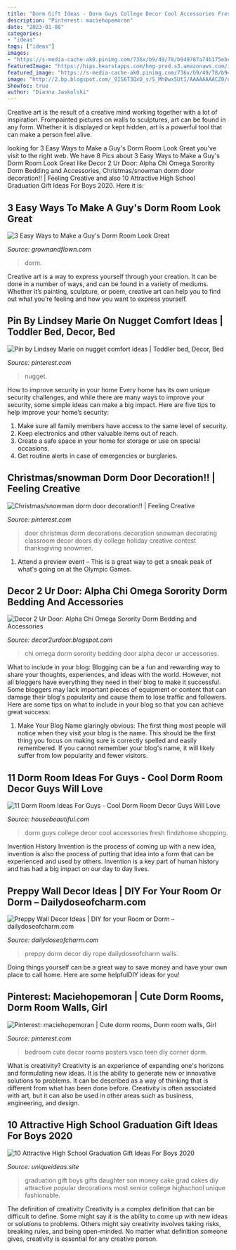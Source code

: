 ```yaml
---
title: "Dorm Gift Ideas - Dorm Guys College Decor Cool Accessories Fresh Findzhome Shopping"
description: "Pinterest: maciehopemoran"
date: "2023-01-08"
categories:
- "ideas"
tags: ["ideas"]
images:
- "https://s-media-cache-ak0.pinimg.com/736x/b9/49/78/b949787a74b175ebc9dea581b646dacb.jpg"
featuredImage: "https://hips.hearstapps.com/hmg-prod.s3.amazonaws.com/images/guys-dorm-ideas-1529443127.png?crop=1.00xw:1.00xh;0,0&amp;resize=1200:*"
featured_image: "https://s-media-cache-ak0.pinimg.com/736x/b9/49/78/b949787a74b175ebc9dea581b646dacb.jpg"
image: "http://2.bp.blogspot.com/_0IS6T3QxD_s/S_Mh0wx5UtI/AAAAAAAACZ0/eoGtEFKobAM/s1600/omega+chi+1.jpg"
ShowToc: true
author: "Dianna Jaskolski"
---
```



Creative art is the result of a creative mind working together with a lot of inspiration. Frompainted pictures on walls to sculptures, art can be found in any form. Whether it is displayed or kept hidden, art is a powerful tool that can make a person feel alive.

	

		
looking for 3 Easy Ways to Make a Guy&#039;s Dorm Room Look Great you've visit to the right web. We have 8 Pics about 3 Easy Ways to Make a Guy&#039;s Dorm Room Look Great like Decor 2 Ur Door: Alpha Chi Omega Sorority Dorm Bedding and Accessories, Christmas/snowman dorm door decoration!! | Feeling Creative and also 10 Attractive High School Graduation Gift Ideas For Boys 2020. Here it is:
		
    
## 3 Easy Ways To Make A Guy&#039;s Dorm Room Look Great

<img loading=lazy src="https://grownandflown.com/wp-content/uploads/2017/08/dorm-room-for-guys-.jpg" onerror="this.onerror=null;this.src='https://tse2.mm.bing.net/th?id=OIP.SxgtEgkKaKEgj-Paxykb4gHaFn&amp;pid=15.1';" alt="3 Easy Ways to Make a Guy&#039;s Dorm Room Look Great">

_Source: grownandflown.com_

>dorm. 

	

Creative art is a way to express yourself through your creation. It can be done in a number of ways, and can be found in a variety of mediums. Whether it’s painting, sculpture, or poem, creative art can help you to find out what you’re feeling and how you want to express yourself.

    
## Pin By Lindsey Marie On Nugget Comfort Ideas | Toddler Bed, Decor, Bed

<img loading=lazy src="https://i.pinimg.com/736x/6b/b6/86/6bb6864272ba5003857958507f8d0ea3.jpg" onerror="this.onerror=null;this.src='https://tse1.mm.bing.net/th?id=OIP.wuxlWK-QEMnh4iaSbndiRQHaJ3&amp;pid=15.1';" alt="Pin by Lindsey Marie on nugget comfort ideas | Toddler bed, Decor, Bed">

_Source: pinterest.com_

>nugget. 

	

How to improve security in your home
Every home has its own unique security challenges, and while there are many ways to improve your security, some simple ideas can make a big impact. Here are five tips to help improve your home’s security:
1. Make sure all family members have access to the same level of security.
2. Keep electronics and other valuable items out of reach.
3. Create a safe space in your home for storage or use on special occasions.
4. Get routine alerts in case of emergencies or burglaries.

    
## Christmas/snowman Dorm Door Decoration!! | Feeling Creative

<img loading=lazy src="https://s-media-cache-ak0.pinimg.com/736x/b9/49/78/b949787a74b175ebc9dea581b646dacb.jpg" onerror="this.onerror=null;this.src='https://tse1.mm.bing.net/th?id=OIP.KvxgdF-QHl2OthRLt4ohqQHaJ3&amp;pid=15.1';" alt="Christmas/snowman dorm door decoration!! | Feeling Creative">

_Source: pinterest.com_

>door christmas dorm decorations decoration snowman decorating classroom decor doors diy college holiday creative contest thanksgiving snowmen. 

	

1. Attend a preview event – This is a great way to get a sneak peak of what's going on at the Olympic Games.

    
## Decor 2 Ur Door: Alpha Chi Omega Sorority Dorm Bedding And Accessories

<img loading=lazy src="http://2.bp.blogspot.com/_0IS6T3QxD_s/S_Mh0wx5UtI/AAAAAAAACZ0/eoGtEFKobAM/s1600/omega+chi+1.jpg" onerror="this.onerror=null;this.src='https://tse4.mm.bing.net/th?id=OIP.qPxWlMoB6ESox70cn1CrfQHaK-&amp;pid=15.1';" alt="Decor 2 Ur Door: Alpha Chi Omega Sorority Dorm Bedding and Accessories">

_Source: decor2urdoor.blogspot.com_

>chi omega dorm sorority bedding door alpha decor ur accessories. 

	

What to include in your blog:
Blogging can be a fun and rewarding way to share your thoughts, experiences, and ideas with the world. However, not all bloggers have everything they need in their blog to make it successful. Some bloggers may lack important pieces of equipment or content that can damage their blog's popularity and cause them to lose traffic and followers. Here are some tips on what to include in your blog so that you can achieve great success:
1. Make Your Blog Name glaringly obvious: The first thing most people will notice when they visit your blog is the name. This should be the first thing you focus on making sure is correctly spelled and easily remembered. If you cannot remember your blog's name, it will likely suffer from low popularity and fewer visitors.


    
## 11 Dorm Room Ideas For Guys - Cool Dorm Room Decor Guys Will Love

<img loading=lazy src="https://hips.hearstapps.com/hmg-prod.s3.amazonaws.com/images/guys-dorm-ideas-1529443127.png?crop=1.00xw:1.00xh;0,0&amp;resize=1200:*" onerror="this.onerror=null;this.src='https://tse3.mm.bing.net/th?id=OIP.xqrcQCwFJhSiNcAzt-b28wHaDt&amp;pid=15.1';" alt="11 Dorm Room Ideas For Guys - Cool Dorm Room Decor Guys Will Love">

_Source: housebeautiful.com_

>dorm guys college decor cool accessories fresh findzhome shopping. 

	

Invention History
Invention is the process of coming up with a new idea, invention is also the process of putting that idea into a form that can be experienced and used by others. Invention is a key part of human history and has had a big impact on our day to day lives.

    
## Preppy Wall Decor Ideas | DIY For Your Room Or Dorm – Dailydoseofcharm.com

<img loading=lazy src="http://dailydoseofcharm.com/wp-content/uploads/2015/09/rope-and-clothes-pins-to-display-photos.jpg" onerror="this.onerror=null;this.src='https://tse3.mm.bing.net/th?id=OIP.SSBZwneyNJfuLdrrrY6sNQHaLZ&amp;pid=15.1';" alt="Preppy Wall Decor Ideas | DIY for your Room or Dorm – dailydoseofcharm.com">

_Source: dailydoseofcharm.com_

>preppy dorm decor diy rope dailydoseofcharm walls. 

	

Doing things yourself can be a great way to save money and have your own place to call home. Here are some helpfulDIY ideas for you!

    
## Pinterest: Maciehopemoran | Cute Dorm Rooms, Dorm Room Walls, Girl

<img loading=lazy src="https://i.pinimg.com/originals/8d/07/6f/8d076f840e7ab177d8f97846d810d0b7.jpg" onerror="this.onerror=null;this.src='https://tse3.mm.bing.net/th?id=OIP.7jxvxn1bgt0r7DE9pkrW8QHaJ4&amp;pid=15.1';" alt="Pinterest: maciehopemoran | Cute dorm rooms, Dorm room walls, Girl">

_Source: pinterest.com_

>bedroom cute decor rooms posters vsco teen diy corner dorm. 

	

What is creativity?
Creativity is an experience of expanding one's horizons and formulating new ideas. It is the ability to generate new or innovative solutions to problems. It can be described as a way of thinking that is different from what has been done before. Creativity is often associated with art, but it can also be used in other areas such as business, engineering, and design.

    
## 10 Attractive High School Graduation Gift Ideas For Boys 2020

<img loading=lazy src="https://www.uniqueideas.site/wp-content/uploads/79-best-fun-for-graduations-images-on-pinterest-hand-made-gifts.jpg" onerror="this.onerror=null;this.src='https://tse4.mm.bing.net/th?id=OIP.BbueRgGLz5a8QpZQsCKn8QHaLX&amp;pid=15.1';" alt="10 Attractive High School Graduation Gift Ideas For Boys 2020">

_Source: uniqueideas.site_

>graduation gift boys gifts daughter son money cake grad cakes diy attractive popular decorations most senior college highschool unique fashionable. 

	

The definition of creativity
Creativity is a complex definition that can be difficult to define. Some might say it is the ability to come up with new ideas or solutions to problems. Others might say creativity involves taking risks, breaking rules, and being open-minded. No matter what definition someone gives, creativity is essential for any creative person.

